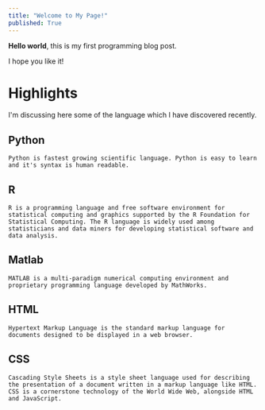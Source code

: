 ```yaml
---
title: "Welcome to My Page!"
published: True
---
```


**Hello world**, this is my first programming blog post.

I hope you like it!

# Highlights
I'm discussing here some of the language which I have discovered recently. 

## Python
```
Python is fastest growing scientific language. Python is easy to learn and it's syntax is human readable. 
```

## R
```
R is a programming language and free software environment for statistical computing and graphics supported by the R Foundation for Statistical Computing. The R language is widely used among statisticians and data miners for developing statistical software and data analysis. 
```

## Matlab
```
MATLAB is a multi-paradigm numerical computing environment and proprietary programming language developed by MathWorks.
```

## HTML
```
Hypertext Markup Language is the standard markup language for documents designed to be displayed in a web browser.
```

## CSS
```
Cascading Style Sheets is a style sheet language used for describing the presentation of a document written in a markup language like HTML. CSS is a cornerstone technology of the World Wide Web, alongside HTML and JavaScript.

```


